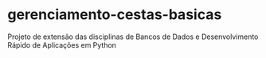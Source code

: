 # gerenciamento-cestas-basicas
Projeto de extensão das disciplinas de Bancos de Dados e Desenvolvimento Rápido de Aplicações em Python
